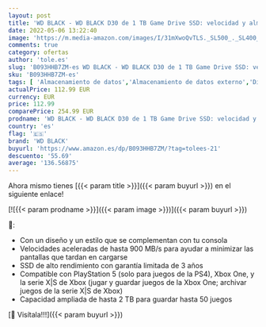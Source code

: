 ```yaml
---
layout: post
title: 'WD BLACK - WD BLACK D30 de 1 TB Game Drive SSD: velocidad y almacenamiento  compatible con la serie X|S de Xbox y PlayStation 5'
date: 2022-05-06 13:22:40
image: 'https://m.media-amazon.com/images/I/31mXwoQvTLS._SL500_._SL400_.jpg'
comments: true
category: ofertas
author: 'tole.es'
slug: 'B093HHB7ZM-es WD BLACK - WD BLACK D30 de 1 TB Game Drive SSD: velocidad...'
sku: 'B093HHB7ZM-es'
tags: [ 'Almacenamiento de datos','Almacenamiento de datos externo','Discos duros externos','Informática','Videojuegos','playstation','wd black','xbox','🇪🇸', ]
actualPrice: 112.99 EUR
currency: EUR
price: 112.99
comparePrice: 254.99 EUR
prodname: 'WD BLACK - WD BLACK D30 de 1 TB Game Drive SSD: velocidad y almacenamiento  compatible con la serie X|S de Xbox y PlayStation 5'
country: 'es'
flag: '🇪🇸'
brand: 'WD BLACK'
buyurl: 'https://www.amazon.es/dp/B093HHB7ZM/?tag=tolees-21'
descuento: '55.69'
average: '136.56875'
---
```


Ahora mismo tienes [{{< param title >}}]({{< param buyurl >}}) en el siguiente enlace!

[![{{< param prodname >}}]({{< param image >}})]({{< param buyurl >}})

🔎:

- Con un diseño y un estilo que se complementan con tu consola
- Velocidades aceleradas de hasta 900 MB/s para ayudar a minimizar las pantallas que tardan en cargarse
- SSD de alto rendimiento con garantía limitada de 3 años
- Compatible con PlayStation 5 (solo para juegos de la PS4), Xbox One, y la serie X|S de Xbox (jugar y guardar juegos de la Xbox One; archivar juegos de la serie X|S de Xbox)
- Capacidad ampliada de hasta 2 TB para guardar hasta 50 juegos

[🛒 Visítala!!!]({{< param buyurl >}})
